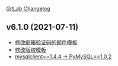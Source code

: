 [GitLab Changelog](https://gitlab.com/gitlab-org/gitlab/-/blob/master/CHANGELOG.md)

## v6.1.0 (2021-07-11)

- [修改邮箱验证码的邮件模板](./downloader/templates/downloader/email_code.html)
- [修改版权模板](./downloader/templates/downloader/copyright.html)
- [mysqlclient==1.4.4 -> PyMySQL==1.0.2](./docs/mysql.md)